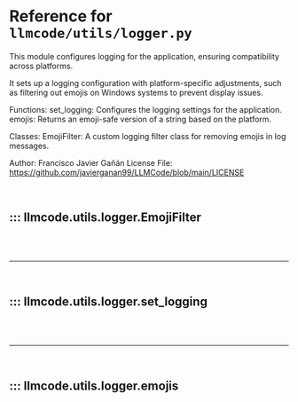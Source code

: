 # Reference for `llmcode/utils/logger.py`

This module configures logging for the application, ensuring compatibility across platforms.

It sets up a logging configuration with platform-specific adjustments, such as filtering
out emojis on Windows systems to prevent display issues.

Functions:
    set_logging: Configures the logging settings for the application.
    emojis: Returns an emoji-safe version of a string based on the platform.

Classes:
    EmojiFilter: A custom logging filter class for removing emojis in log messages.

Author: Francisco Javier Gañán
License File: https://github.com/javierganan99/LLMCode/blob/main/LICENSE

<br>

## ::: llmcode.utils.logger.EmojiFilter

<br><br><hr><br>

## ::: llmcode.utils.logger.set_logging

<br><br><hr><br>

## ::: llmcode.utils.logger.emojis

<br><br>
